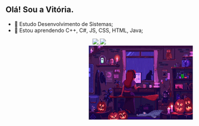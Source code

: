 ## Olá! Sou a Vitória.

- 🔭 Estudo Desenvolvimento de Sistemas;
- 🌱 Estou aprendendo C++, C#, JS, CSS, HTML, Java; 

<div align="center">
  <a href="https://github.com/vitoria-123">
  <img height="180em" src="https://github-readme-stats.vercel.app/api?username=vitoria-123&show_icons=true&theme=black&include_all_commits=true&count_private=true"/>
  <img height="180em" src="https://github-readme-stats.vercel.app/api/top-langs/?username=vitoria-123&layout=compact&langs_count=7&theme=black"/>
</div>
  <img align="right" alt="GIF" height="200" width="280" src="https://github.com/Vitoria-123/Vitoria-123/blob/main/lofi.gif?raw=true">
